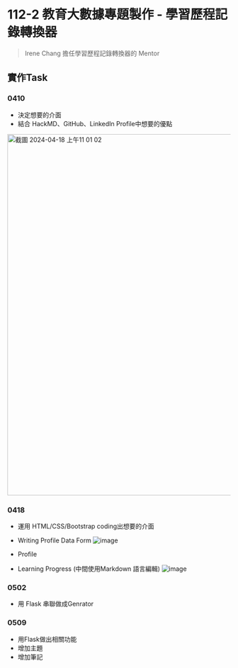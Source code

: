 # 112-2 教育大數據專題製作 - 學習歷程記錄轉換器
> Irene Chang
> 擔任學習歷程記錄轉換器的 Mentor
## 實作Task
### 0410
- 決定想要的介面
- 結合 HackMD、GitHub、LinkedIn Profile中想要的優點
<img width="815" alt="截圖 2024-04-18 上午11 01 02" src="https://github.com/41071119H-Irene/eduproject-2/assets/112916890/2c80b19b-8ee5-4c15-b0ca-c9d40c81d340">

### 0418
- 運用 HTML/CSS/Bootstrap coding出想要的介面
- Writing Profile Data Form
![image](https://github.com/41071119H-Irene/eduproject-2/assets/112916890/7c43b5d8-4f00-4f4a-814e-f8cbaf269393)
- Profile

- Learning Progress (中間使用Markdown 語言編輯)
![image](https://github.com/41071119H-Irene/eduproject-2/assets/112916890/59f4d569-af60-4b76-989a-952c966db58b)


### 0502 
- 用 Flask 串聯做成Genrator

### 0509
- 用Flask做出相關功能
- 增加主題
- 增加筆記
